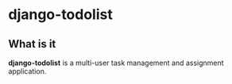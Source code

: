 # django-todolist

## What is it

**django-todolist** is a multi-user task management and assignment application.
